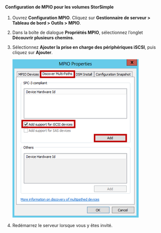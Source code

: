 #### <a name="to-configure-mpio-for-storsimple-volumes"></a>Configuration de MPIO pour les volumes StorSimple
1. Ouvrez **Configuration MPIO**. Cliquez sur **Gestionnaire de serveur > Tableau de bord > Outils > MPIO**.
2. Dans la boîte de dialogue **Propriétés MPIO**, sélectionnez l’onglet **Découvrir plusieurs chemins**.
3. Sélectionnez **Ajouter la prise en charge des périphériques iSCSI**, puis cliquez sur **Ajouter**.  
   
    ![Chemins d’accès multiples de détection de propriétés MPIO](./media/storsimple-configure-mpio-volumes/IC741003.png)
4. Redémarrez le serveur lorsque vous y êtes invité.



<!--HONumber=Nov16_HO3-->


